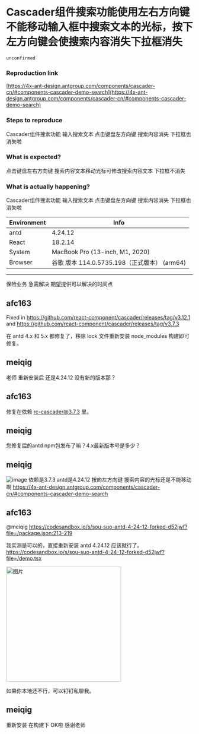 # Cascader组件搜索功能使用左右方向键 不能移动输入框中搜索文本的光标，按下左方向键会使搜索内容消失下拉框消失

`unconfirmed`

### Reproduction link

[https://4x-ant-design.antgroup.com/components/cascader-cn/#components-cascader-demo-search](https://4x-ant-design.antgroup.com/components/cascader-cn/#components-cascader-demo-search)

### Steps to reproduce

Cascader组件搜索功能 输入搜索文本 点击键盘左方向键 搜索内容消失 下拉框也消失啦

### What is expected?

点击键盘左右方向键 搜索内容文本移动光标可修改搜索内容文本 下拉框不消失

### What is actually happening?

Cascader组件搜索功能 输入搜索文本 点击键盘左方向键 搜索内容消失 下拉框也消失啦

| Environment | Info                                         |
| ----------- | -------------------------------------------- |
| antd        | 4.24.12                                      |
| React       | 18.2.14                                      |
| System      | MacBook Pro (13-inch, M1, 2020)              |
| Browser     | 谷歌 版本 114.0.5735.198（正式版本） (arm64) |

---

保险业务 急需解决 期望提供可以解决的时间点

<!-- generated by ant-design-issue-helper. DO NOT REMOVE -->

## afc163

Fixed in https://github.com/react-component/cascader/releases/tag/v3.12.1 and https://github.com/react-component/cascader/releases/tag/v3.7.3

在 antd 4.x 和 5.x 都修复了，移除 lock 文件重新安装 node_modules 构建即可修复。

## meiqig

老师 重新安装后 还是4.24.12 没有新的版本那？

## afc163

修复在依赖 rc-cascader@3.7.3 里。

## meiqig

您修复后的antd npm包发布了嘛？4.x最新版本号是多少？

## meiqig

![image](https://github.com/ant-design/ant-design/assets/138747388/62f113c9-9bce-4e7f-b62d-0c2247a542f7)
依赖是3.7.3 antd是4.24.12 按向左方向键 搜索内容的光标还是不能移动啊
https://4x-ant-design.antgroup.com/components/cascader-cn/#components-cascader-demo-search

## afc163

@meiqig https://codesandbox.io/s/sou-suo-antd-4-24-12-forked-d52jwf?file=/package.json:213-219

我实测是可以的，直接重新安装 antd 4.24.12 应该就行了。https://codesandbox.io/s/sou-suo-antd-4-24-12-forked-d52jwf?file=/demo.tsx

<img width="310" alt="图片" src="https://github.com/ant-design/ant-design/assets/507615/11f9b322-7e26-4e14-a2b0-8a9a4c8901ba">

如果你本地还不行，可以钉钉私聊我。

## meiqig

重新安装 在构建下 OK啦 感谢老师

